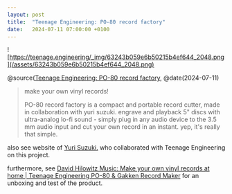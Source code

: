 ```yaml
---
layout: post
title:  "Teenage Engineering: PO-80 record factory"
date:   2024-07-11 07:00:00 +0100
---
```


![https://teenage.engineering/_img/63243b059e6b50215b4ef644_2048.png](/assets/63243b059e6b50215b4ef644_2048.png)

@source([Teenage Engineering: PO-80 record factory](https://teenage.engineering/products/po-80), @date(2024-07-11)

> make your own vinyl records!
> 
> PO-80 record factory is a compact and portable record cutter, made in collaboration with yuri suzuki. engrave and playback 5" discs with ultra-analog lo-fi sound - simply plug in any audio device to the 3.5 mm audio input and cut your own record in an instant. yep, it's really that simple.

also see website of [Yuri Suzuki.](https://yurisuzuki.com/projects/po80-teenage-engineering) who collaborated with Teenage Engineering on this project.

furthermore, see [David Hilowitz Music: Make your own vinyl records at home | Teenage Engineering PO-80 & Gakken Record Maker](https://www.youtube.com/watch?v=rCuC3fV_fHc) for an unboxing and test of the product.
